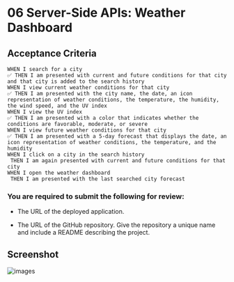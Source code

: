 # 06 Server-Side APIs: Weather Dashboard

## Acceptance Criteria

```
WHEN I search for a city
✅ THEN I am presented with current and future conditions for that city and that city is added to the search history
WHEN I view current weather conditions for that city
✅ THEN I am presented with the city name, the date, an icon representation of weather conditions, the temperature, the humidity, the wind speed, and the UV index
WHEN I view the UV index
✅ THEN I am presented with a color that indicates whether the conditions are favorable, moderate, or severe
WHEN I view future weather conditions for that city
✅ THEN I am presented with a 5-day forecast that displays the date, an icon representation of weather conditions, the temperature, and the humidity
WHEN I click on a city in the search history
 THEN I am again presented with current and future conditions for that city
WHEN I open the weather dashboard
 THEN I am presented with the last searched city forecast
```

### You are required to submit the following for review:

* The URL of the deployed application.

* The URL of the GitHub repository. Give the repository a unique name and include a README describing the project.

## Screenshot

![images](screen_shot.png)